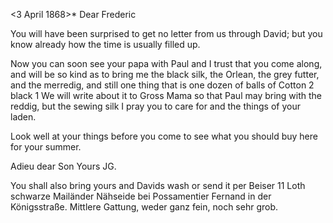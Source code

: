  <3 April 1868>*
Dear Frederic

You will have been surprised to get no letter from us through David; but you know already how the time is usually filled up.

Now you can soon see your papa with Paul and I trust that you come along, and will be so kind as to bring me the black silk, the Orlean, the grey futter, and the merredig, and still one thing that is one dozen of balls of Cotton 2 black <pto>1 We will write about it to Gross Mama so that Paul may bring with the reddig, but the sewing silk I pray you to care for and the things of your laden.

Look well at your things before you come to see what you should buy here for your summer.

Adieu dear Son
 Yours JG.

You shall also bring yours and Davids wash or send it per Beiser 
11 Loth schwarze Mailänder Nähseide bei Possamentier Fernand in der Königsstraße. Mittlere Gattung, weder ganz fein, noch sehr grob.
